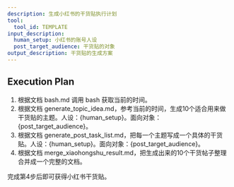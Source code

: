 ```yaml
---
description: 生成小红书的干货贴执行计划
tool:
  tool_id: TEMPLATE
input_description:
  human_setup: 小红书的账号人设
  post_target_audience: 干货贴的对象
output_description: 干货贴的生成方案
---
```

## Execution Plan

1. 根据文档 bash.md 调用 bash 获取当前的时间。
2. 根据文档 generate_topic_idea.md，参考当前的时间，生成10个适合用来做干货贴的主题。人设：{human_setup}。面向对象：{post_target_audience}。
3. 根据文档 generate_post_task_list.md，把每一个主题写成一个具体的干货贴。人设：{human_setup}。面向对象：{post_target_audience}。
4. 根据文档 merge_xiaohongshu_result.md，把生成出来的10个干货帖子整理合并成一个完整的文档。

完成第4步后即可获得小红书干货贴。